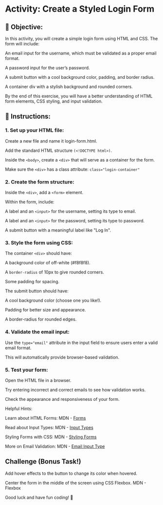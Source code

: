 # Activity: Create a Styled Login Form

## 📌 Objective:

In this activity, you will create a simple login form using HTML and CSS. The form will include:

An email input for the username, which must be validated as a proper email format.

A password input for the user’s password.

A submit button with a cool background color, padding, and border radius.

A container div with a stylish background and rounded corners.

By the end of this exercise, you will have a better understanding of HTML form elements, CSS styling, and input validation.

## 📌 Instructions:

### 1. Set up your HTML file:

Create a new file and name it login-form.html.

Add the standard HTML structure ```(<!DOCTYPE html>)```.

Inside the ```<body>```, create a ```<div>``` that will serve as a container for the form.

Make sure the ```<div>``` has a class attribute: ```class="login-container"```
### 2. Create the form structure:

Inside the ```<div>```, add a ```<form>``` element.

Within the form, include:

A label and an ```<input>``` for the username, setting its type to email.

A label and an ```<input>``` for the password, setting its type to password.

A submit button with a meaningful label like "Log In".

### 3. Style the form using CSS:

The container ```<div>``` should have:

A background color of off-white (#f8f8f8).

A ```border-radius``` of 10px to give rounded corners.

Some padding for spacing.

The submit button should have:

A cool background color (choose one you like!).

Padding for better size and appearance.

A border-radius for rounded edges.

### 4. Validate the email input:

Use the ```type="email"``` attribute in the input field to ensure users enter a valid email format.

This will automatically provide browser-based validation.

### 5. Test your form:

Open the HTML file in a browser.

Try entering incorrect and correct emails to see how validation works.

Check the appearance and responsiveness of your form.

Helpful Hints:

Learn about HTML Forms: MDN - [Forms](https://developer.mozilla.org/en-US/docs/Web/HTML/Element/form)

Read about Input Types: MDN - [Input Types](https://developer.mozilla.org/en-US/docs/Web/HTML/Element/input#input_types)

Styling Forms with CSS: MDN - [Styling Forms](https://developer.mozilla.org/en-US/docs/Learn_web_development/Extensions/Forms/Styling_web_forms)

More on Email Validation: MDN - [Email Input Type](https://developer.mozilla.org/en-US/docs/Web/HTML/Element/input/email)

## Challenge (Bonus Task!)

Add hover effects to the button to change its color when hovered.

Center the form in the middle of the screen using CSS Flexbox. MDN - Flexbox

Good luck and have fun coding! 🚀